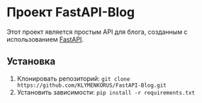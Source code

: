 <h1>Проект FastAPI-Blog</h1>
    <p>
      Этот проект является простым API для блога, созданным с использованием <a href="https://fastapi.tiangolo.com/">FastAPI</a>.
    </p>
    <h2>Установка</h2>
    <ol>
      <li>Клонировать репозиторий: <code>git clone https://github.com/KLYMENKORUS/FastAPI-Blog.git</code></li>
      <li>Установить зависимости: <code>pip install -r requirements.txt</code></li>
    </ol>
